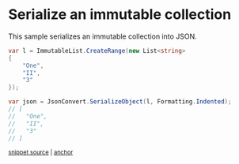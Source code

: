 # Serialize an immutable collection

This sample serializes an immutable collection into JSON.

<!-- snippet: SerializeImmutableCollections -->
<a id='snippet-serializeimmutablecollections'></a>
```cs
var l = ImmutableList.CreateRange(new List<string>
{
    "One",
    "II",
    "3"
});

var json = JsonConvert.SerializeObject(l, Formatting.Indented);
// [
//   "One",
//   "II",
//   "3"
// ]
```
<sup><a href='/src/Tests/Documentation/Samples/Serializer/SerializeImmutableCollections.cs#L33-L47' title='Snippet source file'>snippet source</a> | <a href='#snippet-serializeimmutablecollections' title='Start of snippet'>anchor</a></sup>
<!-- endSnippet -->

